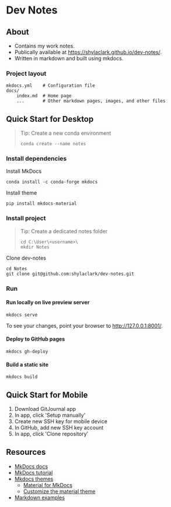 # Dev Notes

## About

* Contains my work notes.
* Publically available at https://shylaclark.github.io/dev-notes/.
* Written in markdown and built using mkdocs.

### Project layout

    mkdocs.yml    # Configuration file
    docs/
        index.md  # Home page
        ...       # Other markdown pages, images, and other files

## Quick Start for Desktop

> Tip:  Create a new conda environment
> ```
> conda create --name notes
> ```

### Install dependencies

Install MkDocs
```
conda install -c conda-forge mkdocs
```

Install theme
```
pip install mkdocs-material
```

### Install project

> Tip:  Create a dedicated notes folder
> ```
> cd C:\User\<username>\
> mkdir Notes
> ```

Clone dev-notes
```
cd Notes
git clone git@github.com:shylaclark/dev-notes.git
```

### Run

#### Run locally on live preview server
```
mkdocs serve
```
To see your changes, point your browser to http://127.0.0.1:8001/.

#### Deploy to GitHub pages
```
mkdocs gh-deploy
```

#### Build a static site
```
mkdocs build
```

## Quick Start for Mobile
1. Download GitJournal app
1. In app, click 'Setup manually'
1. Create new SSH key for mobile device
1. In GitHub, add new SSH key account
1. In app, click 'Clone repository'

## Resources
* [MkDocs docs](https://www.mkdocs.org/)
* [MkDocs tutorial](https://romandc.com/techtalk-mkdocs/)
* [Mkdocs themes](https://github.com/mkdocs/mkdocs/wiki/MkDocs-Themes)
  * [Material for MkDocs](https://github.com/squidfunk/mkdocs-material)
  * [Customize the material theme](https://squidfunk.github.io/mkdocs-material/customization/)
* [Markdown examples](http://www.unexpected-vortices.com/sw/rippledoc/quick-markdown-example.html)

